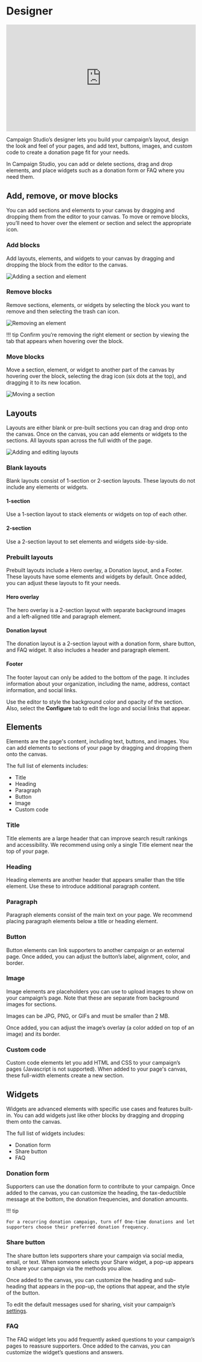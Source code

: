 # Designer

<div class="wistia_responsive_padding" style="padding:56.25% 0 0 0;position:relative;"><div class="wistia_responsive_wrapper" style="height:100%;left:0;position:absolute;top:0;width:100%;"><iframe src="https://fast.wistia.net/embed/iframe/fbu1uxzhk4?seo=true&videoFoam=true" title="Campaign Studio's Designer Video" allow="autoplay; fullscreen" allowtransparency="true" frameborder="0" scrolling="no" class="wistia_embed" name="wistia_embed" msallowfullscreen width="100%" height="100%"></iframe></div></div>
<script src="https://fast.wistia.net/assets/external/E-v1.js" async></script>

Campaign Studio’s designer lets you build your campaign’s layout, design the look and feel of your pages, and add text, buttons, images, and custom code to create a donation page fit for your needs.

In Campaign Studio, you can add or delete sections, drag and drop elements, and place widgets such as a donation form or FAQ where you need them.

## Add, remove, or move blocks

You can add sections and elements to your canvas by dragging and dropping them from the editor to your canvas. To move or remove blocks, you’ll need to hover over the element or section and select the appropriate icon.

### Add blocks

Add layouts, elements, and widgets to your canvas by dragging and dropping the block from the editor to the canvas.

![Adding a section and element](assets/campaign-studio/cs-using-layouts.gif)

### Remove blocks

Remove sections, elements, or widgets by selecting the block you want to remove and then selecting the trash can icon.

![Removing an element](assets/campaign-studio/cs-remove-element.gif)

!!! tip
Confirm you’re removing the right element or section by viewing the tab that appears when hovering over the block.

### Move blocks

Move a section, element, or widget to another part of the canvas by hovering over the block, selecting the drag icon (six dots at the top), and dragging it to its new location.

![Moving a section](assets/campaign-studio/cs-move-sections.gif)

## Layouts

Layouts are either blank or pre-built sections you can drag and drop onto the canvas. Once on the canvas, you can add elements or widgets to the sections. All layouts span across the full width of the page.

![Adding and editing layouts](assets/campaign-studio/cs-using-layouts.gif)

### Blank layouts

Blank layouts consist of 1-section or 2-section layouts. These layouts do not include any elements or widgets.

#### 1-section

Use a 1-section layout to stack elements or widgets on top of each other.

#### 2-section

Use a 2-section layout to set elements and widgets side-by-side.

### Prebuilt layouts

Prebuilt layouts include a Hero overlay, a Donation layout, and a Footer. These layouts have some elements and widgets by default. Once added, you can adjust these layouts to fit your needs.

#### Hero overlay

The hero overlay is a 2-section layout with separate background images and a left-aligned title and paragraph element.

#### Donation layout

The donation layout is a 2-section layout with a donation form, share button, and FAQ widget. It also includes a header and paragraph element.

#### Footer

The footer layout can only be added to the bottom of the page. It includes information about your organization, including the name, address, contact information, and social links.

Use the editor to style the background color and opacity of the section. Also, select the **Configure** tab to edit the logo and social links that appear.

## Elements

Elements are the page's content, including text, buttons, and images. You can add elements to sections of your page by dragging and dropping them onto the canvas.

The full list of elements includes:

- Title
- Heading
- Paragraph
- Button
- Image
- Custom code

### Title

Title elements are a large header that can improve search result rankings and accessibility. We recommend using only a single Title element near the top of your page.

### Heading

Heading elements are another header that appears smaller than the title element. Use these to introduce additional paragraph content.

### Paragraph

Paragraph elements consist of the main text on your page. We recommend placing paragraph elements below a title or heading element.

### Button

Button elements can link supporters to another campaign or an external page. Once added, you can adjust the button’s label, alignment, color, and border.

### Image

Image elements are placeholders you can use to upload images to show on your campaign’s page. Note that these are separate from background images for sections.

Images can be JPG, PNG, or GIFs and must be smaller than 2 MB.

Once added, you can adjust the image’s overlay (a color added on top of an image) and its border.

### Custom code

Custom code elements let you add HTML and CSS to your campaign’s pages (Javascript is not supported). When added to your page's canvas, these full-width elements create a new section.

## Widgets

Widgets are advanced elements with specific use cases and features built-in. You can add widgets just like other blocks by dragging and dropping them onto the canvas.

The full list of widgets includes:

- Donation form
- Share button
- FAQ

### Donation form

Supporters can use the donation form to contribute to your campaign. Once added to the canvas, you can customize the heading, the tax-deductible message at the bottom, the donation frequencies, and donation amounts.

!!! tip

    For a recurring donation campaign, turn off One-time donations and let supporters choose their preferred donation frequency.

### Share button

The share button lets supporters share your campaign via social media, email, or text. When someone selects your Share widget, a pop-up appears to share your campaign via the methods you allow.

Once added to the canvas, you can customize the heading and sub-heading that appears in the pop-up, the options that appear, and the style of the button.

To edit the default messages used for sharing, visit your campaign’s [settings](settings.md).

### FAQ

The FAQ widget lets you add frequently asked questions to your campaign’s pages to reassure supporters. Once added to the canvas, you can customize the widget’s questions and answers.
